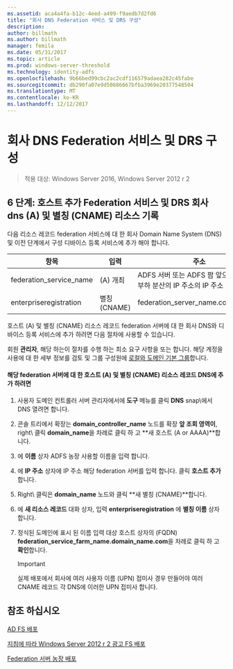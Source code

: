 ```yaml
---
ms.assetid: aca4a4fa-b12c-4eed-a499-f9aedb7d2fd6
title: "회사 DNS Federation 서비스 및 DRS 구성"
description: 
author: billmath
ms.author: billmath
manager: femila
ms.date: 05/31/2017
ms.topic: article
ms.prod: windows-server-threshold
ms.technology: identity-adfs
ms.openlocfilehash: 9b66bed99cbc2ac2cdf116579adaea282c45fabe
ms.sourcegitcommit: db290fa07e9d50686667bfba3969e20377548504
ms.translationtype: MT
ms.contentlocale: ko-KR
ms.lasthandoff: 12/12/2017
---
```

# <a name="configure-corporate-dns-for-the-federation-service-and-drs"></a>회사 DNS Federation 서비스 및 DRS 구성

>적용 대상: Windows Server 2016, Windows Server 2012 r 2
  
## <a name="step-6-add-a-host-a-and-alias-cname-resource-record-to-corporate-dns-for-the-federation-service-and-drs"></a>6 단계: 호스트 추가 Federation 서비스 및 DRS 회사 dns \(A\) 및 별칭 \(CNAME\) 리소스 기록  
다음 리소스 레코드 federation 서비스에 대 한 회사 Domain Name System \(DNS\) 및 이전 단계에서 구성 디바이스 등록 서비스에 추가 해야 합니다.  
  
|항목|입력|주소|  
|---------|--------|-----------|  
|federation\_service\_name|\(A\) 개최|ADFS 서버 또는 ADFS 팜 앞으로 구성 된 부하 분산의 IP 주소의 IP 주소|  
|enterpriseregistration|별칭 \(CNAME\)|federation\_server\_name.contoso.com|  
  
호스트 \(A\) 및 별칭 \(CNAME\) 리소스 레코드 federation 서버에 대 한 회사 DNS와 디바이스 등록 서비스에 추가 하려면 다음 절차에 사용할 수 있습니다.  
  
회원 **관리자**, 해당 하는이 절차를 수행 하는 최소 요구 사항을 또는 합니다.  해당 계정을 사용에 대 한 세부 정보를 검토 및 그룹 구성원에 [로컬와 도메인 기본 그룹](https://go.microsoft.com/fwlink/?LinkId=83477)합니다.   
  
#### <a name="to-add-a-host-a-and-alias-cname-resource-records-to-dns-for-your-federation-server"></a>해당 federation 서버에 대 한 호스트 \(A\) 및 별칭 \(CNAME\) 리소스 레코드 DNS에 추가 하려면  
  
1.  사용자 도메인 컨트롤러 서버 관리자에서에 **도구** 메뉴를 클릭 **DNS** snap\에서 DNS 열려면 합니다.  
  
2.  콘솔 트리에서 확장는 **domain\_controller\_name** 노드를 확장 **앞 조회 영역이**, right\ 클릭 **domain\_name**을 차례로 클릭 하 고 **새 호스트 \(A or AAAA\)**합니다.  
  
3.  에 **이름** 상자 ADFS 농장 사용할 이름을 입력 합니다.  
  
4.  에 **IP 주소** 상자에 IP 주소 해당 federation 서버를 입력 합니다. 클릭 **호스트 추가**합니다.  
  
5.  Right\ 클릭은 **domain\_name** 노드와 클릭 **새 별칭 \(CNAME\)**합니다.  
  
6.  에 **새 리소스 레코드** 대화 상자, 입력 **enterpriseregistration** 에 **별칭 이름** 상자 합니다.  
  
7.  정식된 도메인에 표시 된 이름 입력 대상 호스트 상자의 \(FQDN\) **federation\_service\_farm\_name.domain\_name.com**을 차례로 클릭 하 고 **확인**합니다.  
  
    > [!IMPORTANT]  
    > 실제 배포에서 회사에 여러 사용자 이름 \(UPN\) 접미사 경우 만들어야 여러 CNAME 레코드 각 DNS에 이러한 UPN 접미사 합니다.  
  
## <a name="see-also"></a>참조 하십시오 

[AD FS 배포](../../ad-fs/AD-FS-Deployment.md)  

[지침에 따라 Windows Server 2012 r 2 광고 FS 배포](../../ad-fs/deployment/Windows-Server-2012-R2-AD-FS-Deployment-Guide.md)  
 
[Federation 서버 농장 배포](../../ad-fs/deployment/Deploying-a-Federation-Server-Farm.md)  
  


